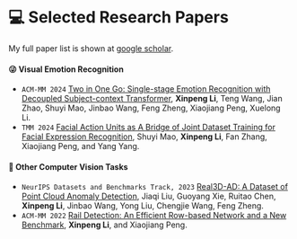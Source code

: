 
# 💻 Selected Research Papers

My full paper list is shown at [google scholar](https://scholar.google.com/citations?view_op=list_works&hl=zh-CN&user=59fdU3wAAAAJ).

#### 😜 Visual Emotion Recognition
- ``ACM-MM 2024`` [Two in One Go: Single-stage Emotion Recognition with Decoupled Subject-context Transformer](https://arxiv.org/pdf/2404.17205), **Xinpeng Li**, Teng Wang, Jian Zhao, Shuyi Mao, Jinbao Wang, Feng Zheng, Xiaojiang Peng, Xuelong Li.
- ``TMM 2024`` [Facial Action Units as A Bridge of Joint Dataset Training for Facial Expression Recognition](https://arxiv.org/pdf/2211.06609.pdf), Shuyi Mao, **Xinpeng Li**, Fan Zhang, Xiaojiang Peng, and Yang Yang.

#### 👀 Other Computer Vision Tasks
- ``NeurIPS Datasets and Benchmarks Track, 2023`` [Real3D-AD: A Dataset of Point Cloud Anomaly Detection](https://arxiv.org/pdf/2309.13226.pdf), Jiaqi Liu, Guoyang Xie, Ruitao Chen, **Xinpeng Li**, Jinbao Wang, Yong Liu, Chengjie Wang, Feng Zheng.
- ``ACM-MM 2022`` [Rail Detection: An Efficient Row-based Network and a New Benchmark](https://arxiv.org/pdf/2304.05667.pdf), **Xinpeng Li**, and Xiaojiang Peng.
